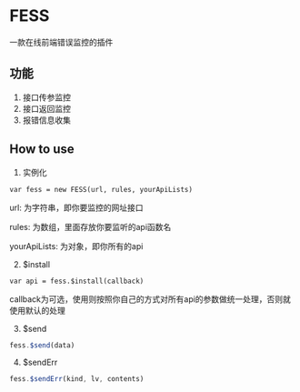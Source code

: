 # FESS
一款在线前端错误监控的插件

## 功能
1. 接口传参监控
2. 接口返回监控
3. 报错信息收集

## How to use

1. 实例化
```
var fess = new FESS(url, rules, yourApiLists)
```
url: 为字符串，即你要监控的网址接口

rules: 为数组，里面存放你要监听的api函数名

yourApiLists: 为对象，即你所有的api

2. $install
```
var api = fess.$install(callback)
```
callback为可选，使用则按照你自己的方式对所有api的参数做统一处理，否则就使用默认的处理

3. $send
```javascript
fess.$send(data)
```

4. $sendErr
```javascript
fess.$sendErr(kind, lv, contents)
```